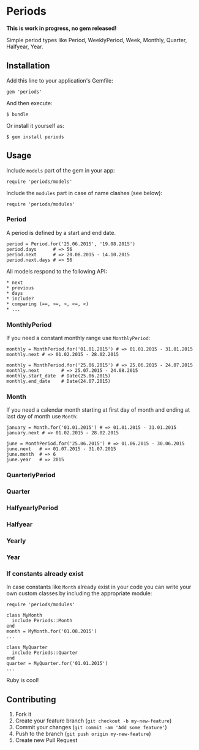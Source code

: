 # Periods

**This is work in progress, no gem released!**

Simple period types like Period, WeeklyPeriod, Week, Monthly, Quarter, Halfyear, Year.

## Installation

Add this line to your application's Gemfile:

    gem 'periods'

And then execute:

    $ bundle

Or install it yourself as:

    $ gem install periods

## Usage

Include `models` part of the gem in your app:

    require 'periods/models'

Include the `modules` part in case of name clashes (see below):

    require 'periods/modules'

### Period

A period is defined by a start and end date.

    period = Period.for('25.06.2015', '19.08.2015')
    period.days      # => 56
    period.next      # => 20.08.2015 - 14.10.2015
    period.next.days # => 56

All models respond to the following API:

    * next
    * previous
    * days
    * include?
    * comparing (==, >=, >, <=, <)
    * ...

### MonthlyPeriod

If you need a constant monthly range use `MonthlyPeriod`:

    monthly = MonthPeriod.for('01.01.2015') # => 01.01.2015 - 31.01.2015
    monthly.next # => 01.02.2015 - 28.02.2015

    monthly = MonthPeriod.for('25.06.2015') # => 25.06.2015 - 24.07.2015
    monthly.next        # => 25.07.2015 - 24.08.2015
    monthly.start_date  # Date(25.06.2015)
    monthly.end_date    # Date(24.07.2015)
    
### Month

If you need a calendar month starting at first day of month and ending at last day of month use `Month`:

    january = Month.for('01.01.2015') # => 01.01.2015 - 31.01.2015
    january.next # => 01.02.2015 - 28.02.2015

    june = MonthPeriod.for('25.06.2015') # => 01.06.2015 - 30.06.2015
    june.next   # => 01.07.2015 - 31.07.2015
    june.month  # => 6
    june.year   # => 2015

### QuarterlyPeriod

### Quarter

### HalfyearlyPeriod

### Halfyear

### Yearly

### Year

### If constants already exist

In case constants like `Month` already exist in your code you can write your own custom classes
by including the appropriate module:

    require 'periods/modules'

    class MyMonth
      include Periods::Month
    end
    month = MyMonth.for('01.08.2015')
    ...

    class MyQuarter
      include Periods::Quarter
    end
    quarter = MyQuarter.for('01.01.2015')
    ...

Ruby is cool!

## Contributing

1. Fork it
2. Create your feature branch (`git checkout -b my-new-feature`)
3. Commit your changes (`git commit -am 'Add some feature'`)
4. Push to the branch (`git push origin my-new-feature`)
5. Create new Pull Request
